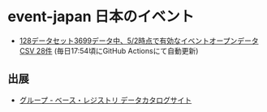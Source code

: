 # event-japan 日本のイベント
 
- [128データセット3699データ中、5/2時点で有効なイベントオープンデータ CSV 28件](https://github.com/code4fukui/event-japan/blob/main/data-latest/event-latest.csv) (毎日17:54頃にGitHub Actionsにて自動更新)

## 出展

- [グループ - ベース・レジストリ データカタログサイト](https://registry-catalog.registries.digital.go.jp/dataset/?groups=g1-000304)
